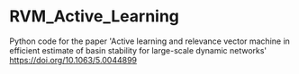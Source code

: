 # RVM_Active_Learning
Python code for the paper 'Active learning and relevance vector machine in efficient estimate of basin stability for large-scale dynamic networks'
<https://doi.org/10.1063/5.0044899>

